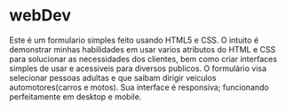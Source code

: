 # webDev
Este é um formulario simples feito usando HTML5 e CSS. 
O intuito é demonstrar minhas habilidades em usar varios atributos do HTML e CSS para solucionar as necessidades dos clientes,
bem como criar interfaces simples de usar e acessiveis para diversos publicos.
O formulário visa selecionar pessoas adultas e que saibam dirigir veiculos automotores(carros e motos).
Sua interface é responsiva; funcionando perfeitamente em desktop e mobile.
